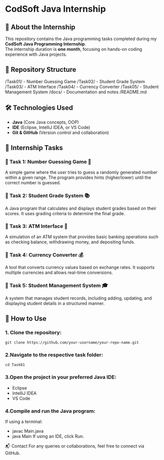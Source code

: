 # CodSoft Java Internship

## 📌 About the Internship
This repository contains the Java programming tasks completed during my **CodSoft Java Programming Internship**.  
The internship duration is **one month**, focusing on hands-on coding experience with Java projects.

## 📁 Repository Structure
/Task01/ - Number Guessing Game /Task02/ - Student Grade System /Task03/ - ATM Interface /Task04/ - Currency Converter /Task05/ - Student Management System /docs/ - Documentation and notes /README.md


## 🛠 Technologies Used
- **Java** (Core Java concepts, OOP)
- **IDE** (Eclipse, IntelliJ IDEA, or VS Code)
- **Git & GitHub** (Version control and collaboration)

## 📝 Internship Tasks
### 🔹 Task 1: Number Guessing Game 🎲  
A simple game where the user tries to guess a randomly generated number within a given range. The program provides hints (higher/lower) until the correct number is guessed.  

### 🔹 Task 2: Student Grade System 📚  
A Java program that calculates and displays student grades based on their scores. It uses grading criteria to determine the final grade.  

### 🔹 Task 3: ATM Interface 🏧  
A simulation of an ATM system that provides basic banking operations such as checking balance, withdrawing money, and depositing funds.  

### 🔹 Task 4: Currency Converter 💰  
A tool that converts currency values based on exchange rates. It supports multiple currencies and allows real-time conversions.  

### 🔹 Task 5: Student Management System 🎓  
A system that manages student records, including adding, updating, and displaying student details in a structured manner.  

## 🚀 How to Use
### 1. Clone the repository:
   ```git clone https://github.com/your-username/your-repo-name.git```
   
### 2.Navigate to the respective task folder:

   ```cd Task01```

### 3.Open the project in your preferred Java IDE:
- Eclipse
- IntelliJ IDEA
- VS Code

### 4.Compile and run the Java program:
If using a terminal:

- javac Main.java
- java Main
If using an IDE, click Run.


📬 Contact
For any queries or collaborations, feel free to connect via GitHub.
